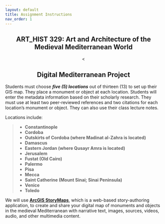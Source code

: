 ```yaml
---
layout: default
title: Assignment Instructions
nav_order: 1
---
```


<center>
<h2>ART_HIST 329: Art and Architecture of the Medieval Mediterranean World</h2><
<h2>Digital Mediterranean Project</h2>
</center>

Students must choose ***five (5) locations*** out of thirteen (13) to set up their GIS map. They place a monument or object at each location. Students will enter the metadata information based on their scholarly research. They must use at least two peer-reviewed references and two citations for each location’s monument or object. They can also use their class lecture notes. 

Locations include: 
> - **Constantinople**
> - **Cordoba**
> - **Outskirts of Cordoba (where Madinat al-Zahra is located)**
> - **Damascus**
> - **Eastern Jordan (where Qusayr Amra is located)**
> - **Jerusalem**
> - **Fustat (Old Cairo)**
> - **Palermo**
> - **Pisa**
> - **Mecca**
> - **Saint Catherine (Mount Sinai; Sinai Peninsula)**
> - **Venice**
> - **Toledo**

We will use **[ArcGIS StoryMaps](https://www.esri.com/en-us/arcgis/products/arcgis-storymaps/overview)**, which is a web-based story-authoring application, to create and share your digital map of monuments and objects in the medieval Mediterranean with narrative text, images, sources, videos, audio, and other multimedia content. 
